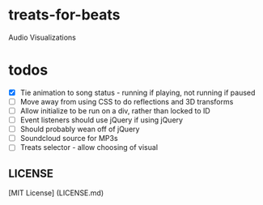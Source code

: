 treats-for-beats
================

Audio Visualizations

todos
=====
- [x] Tie animation to song status - running if playing, not running if paused
- [ ] Move away from using CSS to do reflections and 3D transforms
- [ ] Allow initialize to be run on a div, rather than locked to ID
- [ ] Event listeners should use jQuery if using jQuery
- [ ] Should probably wean off of jQuery
- [ ] Soundcloud source for MP3s
- [ ] Treats selector - allow choosing of visual

## LICENSE
[MIT License] (LICENSE.md)
